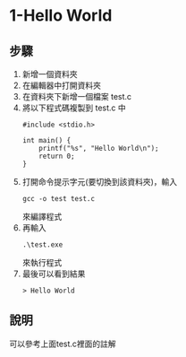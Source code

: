 1-Hello World
===

步驟
---
1. 新增一個資料夾
2. 在編輯器中打開資料夾
3. 在資料夾下新增一個檔案 test.c
4. 將以下程式碼複製到 test.c 中
	```
	#include <stdio.h>

	int main() {
		printf("%s", "Hello World\n");
		return 0;
	}
	```
5. 打開命令提示字元(要切換到該資料夾)，輸入
	```
	gcc -o test test.c
	```
	來編譯程式
6. 再輸入
	```
	.\test.exe
	```
	來執行程式
7. 最後可以看到結果
	```
	> Hello World
	```

說明
---
可以參考上面test.c裡面的註解